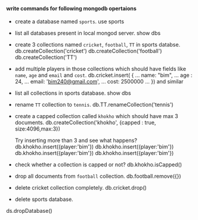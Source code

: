 #### write commands for following mongodb opertaions

- create a database named `sports`.
  use sports

- list all databases present in local mongod server.
  show dbs

- create 3 collections named `cricket`, `football`, `TT` in sports databse.
  db.createCollection('cricket')
  db.createCollection('football')
  db.createCollection('TT')

- add multiple players in those collections which should have fields like `name`, `age` and `email` and `cost`.
  db.cricket.insert( {
  ... name: "bim",
  ... age : 24,
  ... email: 'bim240@gmail.com',
  ... cost: 2500000
  ... }) and similar

* list all collections in sports database.
  show dbs

* rename `TT` collection to `tennis`.
  db.TT.renameCollection('tennis')

* create a capped collection called `khokho` which should have max 3 documents.
  db.createCollection('khokho', {capped : true, size:4096,max:3})

  Try inserting more than 3 and see what happens?
  db.khokho.insert({player:'bim'})
  db.khokho.insert({player:'bim'})
  db.khokho.insert({player:'bim'})
  db.khokho.insert({player:'bim'})

* check whether a collection is capped or not?
  db.khokho.isCapped()

- drop all documents from `football` collection.
  db.football.remove({})

- delete cricket collection completely.
  db.cricket.drop()

* delete sports database.

ds.dropDatabase()

